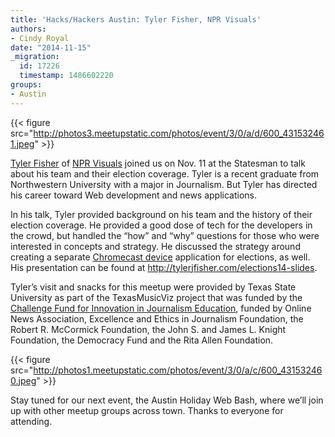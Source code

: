 ```yaml
---
title: 'Hacks/Hackers Austin: Tyler Fisher, NPR Visuals'
authors:
- Cindy Royal
date: "2014-11-15"
_migration:
  id: 17226
  timestamp: 1486602220
groups:
- Austin
---
```


{{< figure src="http://photos3.meetupstatic.com/photos/event/3/0/a/d/600_431532461.jpeg" >}}

[Tyler Fisher][1] of [NPR Visuals][2] joined us on Nov. 11 at the Statesman to talk about his team and their election coverage. Tyler is a recent graduate from Northwestern University with a major in Journalism. But Tyler has directed his career toward Web development and news applications.

In his talk, Tyler provided background on his team and the history of their election coverage. He provided a good dose of tech for the developers in the crowd, but handled the &#8220;how&#8221; and &#8220;why&#8221; questions for those who were interested in concepts and strategy. He discussed the strategy around creating a separate [Chromecast device][3] application for elections, as well. His presentation can be found at <http://tylerjfisher.com/elections14-slides>.

Tyler&#8217;s visit and snacks for this meetup were provided by Texas State University as part of the TexasMusicViz project that was funded by the [Challenge Fund for Innovation in Journalism Education][4], funded by Online News Association, Excellence and Ethics in Journalism Foundation, the Robert R. McCormick Foundation, the John S. and James L. Knight Foundation, the Democracy Fund and the Rita Allen Foundation.

{{< figure src="http://photos1.meetupstatic.com/photos/event/3/0/a/c/600_431532460.jpeg" >}}

Stay tuned for our next event, the Austin Holiday Web Bash, where we&#8217;ll join up with other meetup groups across town. Thanks to everyone for attending.

 [1]: https://twitter.com/tylrfishr
 [2]: http://blog.apps.npr.org/
 [3]: http://alterchromecast.com/
 [4]: http://journalists.org/next-gen/challenge-fund/